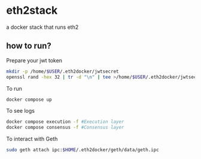 # eth2stack
a docker stack that runs eth2

## how to run?
Prepare your jwt token
```bash
mkdir -p /home/$USER/.eth2docker/jwtsecret
openssl rand -hex 32 | tr -d "\n" | tee >/home/$USER/.eth2docker/jwtsecret/jwt.hex
```

To run
```bash
docker compose up
```

To see logs
```bash
docker compose execution -f #Execution layer
docker compose consensus -f #Consensus layer
```

To interact with Geth
```bash
sudo geth attach ipc:$HOME/.eth2docker/geth/data/geth.ipc
```


